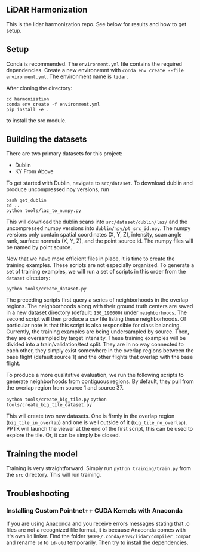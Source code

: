 LiDAR Harmonization
--

This is the lidar harmonization repo. See below for results and how to get setup.

## Setup

Conda is recommended. The `environment.yml` file contains the required dependencies. Create a new environemnt with `conda env create --file environment.yml`. The environment name is `lidar`. 

After cloning the directory:
```
cd harmonization
conda env create -f environment.yml
pip install -e .
```
to install the src module.

## Building the datasets

There are two primary datasets for this project:
- Dublin
- KY From Above

To get started with Dublin, navigate to `src/dataset`. To download dublin and produce uncompressed npy versions, run 
```
bash get_dublin
cd ..
python tools/laz_to_numpy.py
```

This will download the dublin scans into `src/dataset/dublin/laz/` and the uncompressed numpy versions into `dublin/npy/pt_src_id.npy`. The numpy versions only contain spatial coordinates (X, Y, Z), intensity, scan angle rank, surface normals (X, Y, Z), and the point source id. The numpy files will be named by point source. 

Now that we have more efficient files in place, it is time to create the training examples. These scripts are not especially organized. To generate a set of training examples, we will run a set of scripts in this order from the `dataset` directory:

```
python tools/create_dataset.py
```

The preceding scripts first query a series of neighborhoods in the overlap regions. The neighborhoods along with their ground truth centers are saved in a new dataset directory (default: `150_190000`) under `neighborhoods`. The second script will then produce a csv file listing these neighborhoods. Of particular note is that this script is also responsible for class balancing. Currently, the training examples are being undersampled by source. Then, they are oversampled by target intensity. These training examples will be divided into a train/validation/test split. They are in no way connected to each other, they simply exist somewhere in the overlap regions between the base flight (default source 1) and the other flights that overlap with the base flight.

To produce a more qualitative evaluation, we run the following scripts to generate neighborhoods from contiguous regions. By default, they pull from the overlap region from source 1 and source 37. 

`python tools/create_big_tile.py`
`python tools/create_big_tile_dataset.py`

This will create two new datasets. One is firmly in the overlap region (`big_tile_in_overlap`) and one is well outside of it (`big_tile_no_overlap`). PPTK will launch the viewer at the end of the first script, this can be used to explore the tile. Or, it can be simply be closed. 


## Training the model

Training is very straightforward. Simply run `python training/train.py` from the `src` directory. This will run training. 

## Troubleshooting

### Installing Custom Pointnet++ CUDA Kernels with Anaconda
If you are using Anaconda and you receive errors messages stating that .o files are not a recognized file format, it is because Anaconda comes with it's own `ld` linker. Find the folder `$HOME/.conda/envs/lidar/compiler_compat` and rename `ld` to `ld-old` temporarily. Then try to install the dependencies.
